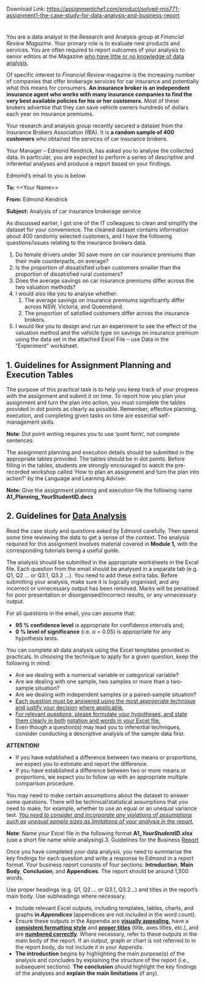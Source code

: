 Download Link: https://assignmentchef.com/product/solved-mis771-assignment1-the-case-study-for-data-analysis-and-business-report
<br>
<h1></h1>

You are a data analyst in the Research and Analysis group at <em>Financial Review Magazine</em>. Your primary role is to evaluate new products and services. You are often required to report outcomes of your analysis to senior editors at the Magazine <u>who have little or no knowledge of data analysis</u>.

Of specific interest to <em>Financial Review</em> magazine is the increasing number of companies that offer brokerage services for car insurance and potentially what this means for consumers. <strong>An insurance broker is an independent insurance agent who works with many insurance companies to find the very best available policies for his or her customers.</strong> Most of these brokers advertise that they can save vehicle owners hundreds of dollars each year on insurance premiums.

Your research and analysis group recently secured a dataset from the Insurance Brokers Association (IBA). It is <strong>a random sample of 400 customers</strong> who obtained the services of car insurance brokers.

Your Manager – Edmond Kendrick, has asked you to analyse the collected data. In particular, you are expected to perform a series of descriptive and inferential analyses and produce a report based on your findings.

Edmond’s email to you is below.




<strong>To:</strong> &lt;&lt;Your Name&gt;&gt;

<strong>From:</strong> Edmond Kendrick

<strong>Subject:</strong> Analysis of car insurance brokerage service

As discussed earlier, I got one of the IT colleagues to clean and simplify the dataset for your convenience. The cleaned dataset contains information about 400 randomly selected customers, and  I have the following questions/issues relating to the insurance brokers data.

<ol>

 <li>Do female drivers under 30 save more on car insurance premiums than their male counterparts, on average?</li>

 <li>Is the proportion of dissatisfied urban customers smaller than the proportion of dissatisfied rural customers?</li>

 <li>Does the average savings on car insurance premiums differ across the two valuation methods?</li>

 <li>I would also like you to analyse whether:

  <ol>

   <li>The average savings on insurance premiums significantly differ across NSW, Victoria, and Queensland.</li>

   <li>The proportion of satisfied customers differ across the insurance brokers.</li>

  </ol></li>

 <li>I would like you to design and run an experiment to see the effect of the valuation method and the vehicle type on savings on insurance premium using the data set in the attached Excel File – use Data in the “Experiment” worksheet.</li>

</ol>




<h2>1. Guidelines for Assignment Planning and Execution Tables</h2>

The purpose of this practical task is to help you keep track of your progress with the assignment and submit it on time. To report how you plan your assignment and turn the plan into action, you must complete the tables provided in dot points as clearly as possible. Remember, effective planning, execution, and completing given tasks on time are essential self-management skills.

<strong>Note</strong>: Dot point writing requires you to use ‘point form’, not complete sentences.

The assignment planning and execution details should be submitted in the appropriate tables provided. The tables should be in dot points. Before filling in the tables, students are strongly encouraged to watch the pre-recorded workshop called ‘How to plan an assignment and turn the plan into action?’ by the Language and Learning Adviser.

<strong>Note: </strong>Give the assignment planning and execution file the following name <strong>A1_Planning_YourStudentID.docx</strong>

<h2>2. Guidelines for <u>Data Analysis</u></h2>

Read the case study and questions asked by Edmond carefully. Then spend some time reviewing the data to get a sense of the context. The analysis required for this assignment involves material covered in <strong>Module 1,</strong> with the corresponding tutorials being a useful guide.

The analysis should be submitted in the appropriate worksheets in the Excel file. Each question from the email should be analysed in a separate tab (e.g. Q1, Q2 … or Q3.1, Q3.2 …). You need to add these extra tabs. Before submitting your analysis, make sure it is logically organised, and any incorrect or unnecessary output has been removed. Marks will be penalised for poor presentation or disorganised/incorrect results, or any unnecessary output.

For all questions in the email, you can assume that:

<ul>

 <li><strong>95 % confidence level</strong> is appropriate for confidence intervals and;</li>

 <li><strong>0 % level of significance</strong> (i.e. α = 0.05) is appropriate for any hypothesis tests.</li>

</ul>

You can complete all data analysis using the Excel templates provided in practicals. In choosing the technique to apply for a given question, keep the following in mind:

<ul>

 <li>Are we dealing with a numerical variable or categorical variable?</li>

 <li>Are we dealing with one sample, two samples or more than a two-sample situation?</li>

 <li>Are we dealing with independent samples or a paired-sample situation?</li>

 <li><u>Each question must be answered using the most appropriate technique and justify your decision</u> <u>where applicable.</u></li>

 <li><u>For relevant questions, please formulate your hypotheses, and state them clearly in both</u> <u>notation and words in your Excel file.</u></li>

 <li>Even though a question(s) may lead you to inferential techniques, consider conducting a descriptive analysis of the sample data first.</li>

</ul>

<strong>ATTENTION!</strong>

<ul>

 <li>If you have established a difference between two means or proportions, we expect you to estimate and report the difference.</li>

 <li>If you have established a difference between two or more means or proportions, we expect you to follow up with an appropriate multiple comparison procedure.</li>

</ul>

You may need to make certain assumptions about the dataset to answer some questions. There will be technical/statistical assumptions that you need to make, for example, whether to use an equal or an unequal variance test. <em><u>You need to consider and incorporate any violations of assumptions such as</u> <u>unequal sample sizes as limitations of your analysis in the report.</u></em>

<strong>Note</strong>: Name your Excel file in the following format <strong>A1_<em>YourStudentID</em>.xlsx</strong> (use a short file name while analysing).3. Guidelines for the Business <u>Report</u>

Once you have completed your data analysis, you need to summarise the key findings for each question and write a response to Edmond in a report format. Your business report consists of four sections: <strong>Introduction</strong>, <strong>Main</strong> <strong>Body</strong>, <strong>Conclusion</strong>, and <strong>Appendices</strong>. The report should be around 1,500 words.

Use proper headings (e.g. Q1, Q2 … or Q3.1, Q3.2…) and titles in the report’s main body. Use subheadings where necessary.

<ul>

 <li>Include relevant Excel outputs, including templates, tables, charts, and graphs <strong>in <em>Appendices</em> </strong>(appendices are not included in the word count).</li>

 <li>Ensure these outputs in the Appendix are <strong><u>visually appealing</u>,</strong> have a <strong><u>consistent formatting style</u></strong> and <strong><u>proper titles</u></strong> (title, axes titles, etc.), and are <strong><u>numbered correctly</u></strong>. Where necessary, refer to these outputs in the main body of the report. If an output, graph or chart is not referred to in the report body, do not include it in your Appendix.</li>

 <li><strong>The introduction</strong> begins by highlighting the main purpose(s) of the analysis and concludes by explaining the structure of the report (i.e., subsequent sections). <strong>The conclusion</strong> should highlight the key findings of the analyses and <strong>explain the main limitations</strong> (if any).</li>

</ul>
